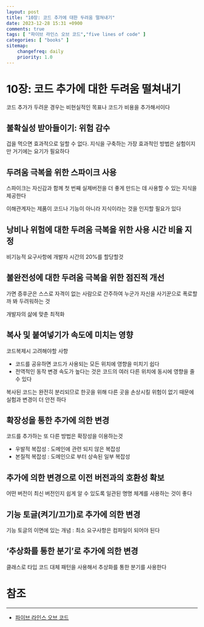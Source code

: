 ```yaml
---
layout: post
title: "10장: 코드 추가에 대한 두려움 떨쳐내기"
date: 2023-12-28 15:31 +0900
comments: true
tags: [ "파이브 라인스 오브 코드","five lines of code" ]
categories: [ "books" ]
sitemap:
    changefreq: daily
    priority: 1.0
---
```


# 10장: 코드 추가에 대한 두려움 떨쳐내기

코드 추가가 두려운 경우는 비현실적인 목표나 코드가 비용을 추가해서이다

## 불확실성 받아들이기: 위험 감수

겁을 먹으면 효과적으로 일할 수 없다. 지식을 구축하는 가장 효과적인 방법은 실험이지만 거기에는 요기가 필요하다

## 두려움 극복을 위한 스파이크 사용
스파이크는 자신감과 함께 첫 번째 실제버전을 더 좋게 만드는 데 사용할 수 있는 지식을 제공한다

이해관계자는 제품이 코드나 기능이 아니라 지식이라는 것을 인지할 필요가 있다
## 낭비나 위험에 대한 두려움 극복을 위한 사용 시간 비율 지정

비기능적 요구사항에 개발자 시간의 20%를 할당할것

## 불완전성에 대한 두려움 극복을 위한 점진적 개선
가면 증후군은 스스로 자격이 없는 사람으로 간주하여 누군가 자신을 사기꾼으로 폭로할까 봐 두려워하는 것

개발자의 삶에 맞춘 최적화

## 복사 및 붙여넣기가 속도에 미치는 영향

코드복제시 고려해야할 사항

* 코드를 공유하면 코드가 사용되는 모든 위치에 영향을 미치기 쉽다
* 전역적인 동작 변경 속도가 높다는 것은 코드의 여러 다른 위치에 동시에 영향을 줄수 있다

복사된 코드는 완전히 분리되므로 한곳을 위해 다른 곳을 손상시킬 위험이 없기 때문에 실험과 변경이 더 안전 하다

## 확장성을 통한 추가에 의한 변경
코드를 추가하는 또 다른 방법은 확장성을 이용하는것

* 우발적 복잡성 : 도메인에 관련 되지 않은 복잡성
* 본질적 복잡성 : 도메인으로 부터 상속된 일부 복잡성

## 추가에 의한 변경으로 이전 버전과의 호환성 확보

어떤 버전이 최신 버전인지 쉽게 알 수 있도록 일관된 명명 체계를 사용하는 것이 좋다

## 기능 토글(켜기/끄기)로 추가에 의한 변경

기능 토글의 이면에 있는 개념 : 최소 요구사항은 컴파일이 되어야 된다

## ‘추상화를 통한 분기’로 추가에 의한 변경

클래스로 타입 코드 대체 패턴을 사용해서 추상화를 통한 분기를 사용한다

# 참조
-----

* [파이브 라인스 오브 코드](https://wikibook.co.kr/five-lines/)
